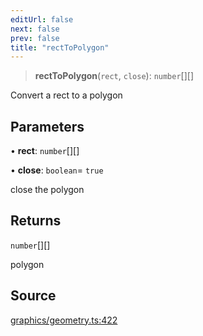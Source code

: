 ```yaml
---
editUrl: false
next: false
prev: false
title: "rectToPolygon"
---
```


> **rectToPolygon**(`rect`, `close`): `number`[][]

Convert a rect to a polygon

## Parameters

• **rect**: `number`[][]

• **close**: `boolean`= `true`

close the polygon

## Returns

`number`[][]

polygon

## Source

[graphics/geometry.ts:422](https://github.com/dgmjs/dgmjs/blob/main/packages/core/src/graphics/geometry.ts#L422)
